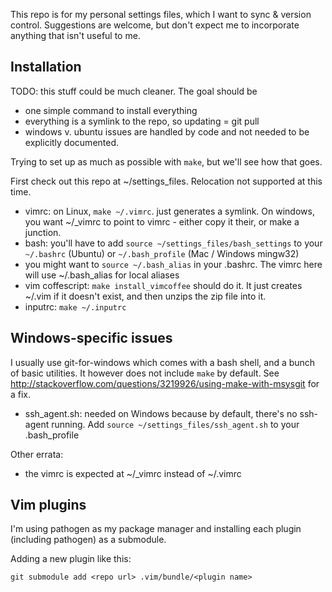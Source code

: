 This repo is for my personal settings files, which I want to sync & version control.  Suggestions are welcome, but don't expect me to incorporate anything that isn't useful to me.

## Installation

TODO: this stuff could be much cleaner.  The goal should be
- one simple command to install everything
- everything is a symlink to the repo, so updating = git pull
- windows v. ubuntu issues are handled by code and not needed to be explicitly documented.

Trying to set up as much as possible with `make`, but we'll see how that goes.

First check out this repo at ~/settings_files.  Relocation not supported at this time.

- vimrc: on Linux, `make ~/.vimrc`.  just generates a symlink.  On windows, you want ~/_vimrc to point to vimrc - either copy it their, or make a junction.
- bash: you'll have to add `source ~/settings_files/bash_settings` to your `~/.bashrc` (Ubuntu) or `~/.bash_profile` (Mac / Windows mingw32)
- you might want to `source ~/.bash_alias` in your .bashrc.  The vimrc here will use ~/.bash_alias for local aliases
- vim coffescript: `make install_vimcoffee` should do it.  It just creates ~/.vim if it doesn't exist, and then unzips the zip file into it.
- inputrc: `make ~/.inputrc`

## Windows-specific issues

I usually use git-for-windows which comes with a bash shell, and a bunch of basic utilities.  It however does not include `make` by default. See http://stackoverflow.com/questions/3219926/using-make-with-msysgit for a fix.

- ssh_agent.sh: needed on Windows because by default, there's no ssh-agent running.  Add `source ~/settings_files/ssh_agent.sh` to your .bash_profile

Other errata:
- the vimrc is expected at ~/_vimrc instead of ~/.vimrc

## Vim plugins

I'm using pathogen as my package manager and installing each plugin (including pathogen) as a submodule.

Adding a new plugin like this:

`git submodule add <repo url> .vim/bundle/<plugin name>`
